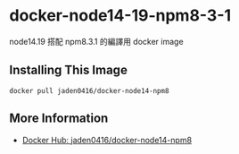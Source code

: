 # docker-node14-19-npm8-3-1
node14.19 搭配 npm8.3.1 的編譯用 docker image

## Installing This Image
```
docker pull jaden0416/docker-node14-npm8
```

## More Information
* [Docker Hub: jaden0416/docker-node14-npm8](https://hub.docker.com/r/jaden0416/docker-node14-npm8/)
